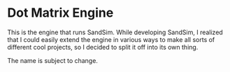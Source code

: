 # Dot Matrix Engine

This is the engine that runs SandSim. While developing SandSim, I realized that I could easily extend the engine in various ways to make all sorts of different cool projects, so I decided to split it off into its own thing.

The name is subject to change.